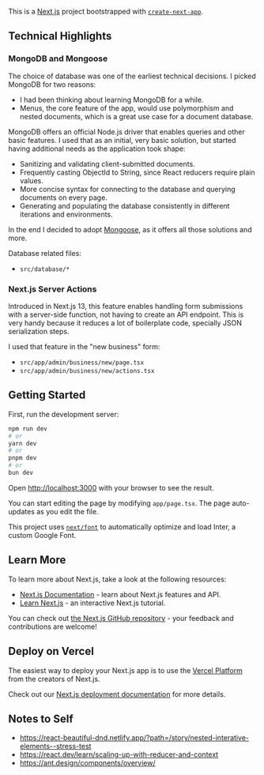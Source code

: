 This is a [Next.js](https://nextjs.org/) project bootstrapped with [`create-next-app`](https://github.com/vercel/next.js/tree/canary/packages/create-next-app).

## Technical Highlights

### MongoDB and Mongoose

The choice of database was one of the earliest technical decisions. I picked MongoDB for two reasons:

- I had been thinking about learning MongoDB for a while.
- Menus, the core feature of the app, would use polymorphism and nested documents, which is a great use case for a document database.

MongoDB offers an official Node.js driver that enables queries and other basic features. I used that as an initial, very basic solution, but started having additional needs as the application took shape:

- Sanitizing and validating client-submitted documents.
- Frequently casting ObjectId to String, since React reducers require plain values.
- More concise syntax for connecting to the database and querying documents on every page.
- Generating and populating the database consistently in different iterations and environments.

In the end I decided to adopt [Mongoose](https://github.com/Automattic/mongoose), as it offers all those solutions and more.

Database related files:

- `src/database/*`

### Next.js Server Actions

Introduced in Next.js 13, this feature enables handling form submissions with a server-side function, not having to create an API endpoint. This is very handy because it reduces a lot of boilerplate code, specially JSON serialization steps.

I used that feature in the "new business" form:

- `src/app/admin/business/new/page.tsx`
- `src/app/admin/business/new/actions.tsx`

## Getting Started

First, run the development server:

```bash
npm run dev
# or
yarn dev
# or
pnpm dev
# or
bun dev
```

Open [http://localhost:3000](http://localhost:3000) with your browser to see the result.

You can start editing the page by modifying `app/page.tsx`. The page auto-updates as you edit the file.

This project uses [`next/font`](https://nextjs.org/docs/basic-features/font-optimization) to automatically optimize and load Inter, a custom Google Font.

## Learn More

To learn more about Next.js, take a look at the following resources:

- [Next.js Documentation](https://nextjs.org/docs) - learn about Next.js features and API.
- [Learn Next.js](https://nextjs.org/learn) - an interactive Next.js tutorial.

You can check out [the Next.js GitHub repository](https://github.com/vercel/next.js/) - your feedback and contributions are welcome!

## Deploy on Vercel

The easiest way to deploy your Next.js app is to use the [Vercel Platform](https://vercel.com/new?utm_medium=default-template&filter=next.js&utm_source=create-next-app&utm_campaign=create-next-app-readme) from the creators of Next.js.

Check out our [Next.js deployment documentation](https://nextjs.org/docs/deployment) for more details.

## Notes to Self

- https://react-beautiful-dnd.netlify.app/?path=/story/nested-interative-elements--stress-test
- https://react.dev/learn/scaling-up-with-reducer-and-context
- https://ant.design/components/overview/
